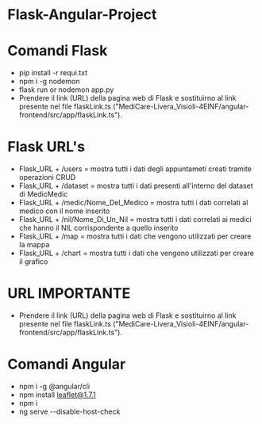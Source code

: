 # Flask-Angular-Project
# Comandi Flask
- pip install -r requi.txt
- npm i -g nodemon
- flask run or nodemon app.py
- Prendere il link (URL) della pagina web di Flask e sostituirno al link presente nel file flaskLink.ts ("MediCare-Livera_Visioli-4EINF/angular- frontend/src/app/flaskLink.ts").

# Flask URL's
- Flask_URL + /users = mostra tutti i dati degli appuntameti creati tramite operazioni CRUD
- Flask_URL + /dataset = mostra tutti i dati presenti all'interno del dataset di MedicMedic
- Flask_URL + /medic/Nome_Del_Medico = mostra tutti i dati correlati al medico con il nome inserito
- Flask_URL + /nil/Nome_Di_Un_Nil = mostra tutti i dati correlati ai medici che hanno il NIL corrispondente a quello inserito
- Flask_URL + /map = mostra tutti i dati che vengono utilizzati per creare la mappa
- Flask_URL + /chart = mostra tutti i dati che vengono utilizzati per creare il grafico

# URL IMPORTANTE
- Prendere il link (URL) della pagina web di Flask e sostituirno al link presente nel file flaskLink.ts ("MediCare-Livera_Visioli-4EINF/angular- frontend/src/app/flaskLink.ts").

# Comandi Angular
- npm i -g @angular/cli
- npm install leaflet@1.7.1
- npm i
- ng serve --disable-host-check
